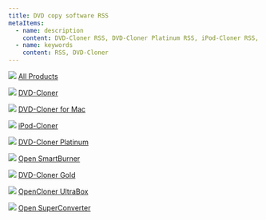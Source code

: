 ```yaml
---
title: DVD copy software RSS
metaItems:
  - name: description
    content: DVD-Cloner RSS, DVD-Cloner Platinum RSS, iPod-Cloner RSS, DVD-Cloner for Mac RSS, Open SmartBurner RSS, DVD-Cloner Gold RSS
  - name: keywords
    content: RSS, DVD-Cloner  
---
```


![]({imageUrl}rss.gif) [All Products](/rss/index.xml)

![]({imageUrl}rss.gif) [DVD-Cloner](/rss/dvd-cloner-rss.xml)

![]({imageUrl}rss.gif) [DVD-Cloner for Mac](/rss/dvd-cloner-for-mac-rss.xml)

![]({imageUrl}rss.gif) [iPod-Cloner](/rss/ipod-cloner-rss.xml)

![]({imageUrl}rss.gif) [DVD-Cloner Platinum](/rss/dvd-cloner-platinum-rss.xml)

![]({imageUrl}rss.gif) [Open SmartBurner](/rss/open-smartburner-rss.xml)

![]({imageUrl}rss.gif) [DVD-Cloner Gold](/rss/dvd-cloner-gold-rss.xml)

![]({imageUrl}rss.gif) [OpenCloner UltraBox](/rss/opencloner-ultrabox-rss.xml)

![]({imageUrl}rss.gif) [Open SuperConverter](/rss/open-superconverter-rss.xml)